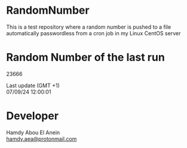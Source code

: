 # RandomNumber    
This is a test repository where a random number is pushed to a file automatically passwordless from a cron job in my Linux CentOS server    
# Random Number of the last run   
23666
      
Last update (GMT +1)    
07/09/24 12:00:01
# Developer    
Hamdy Abou El Anein   
hamdy.aea@protonmail.com
